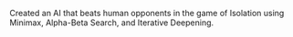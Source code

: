 Created an AI that beats human opponents in the game of Isolation using Minimax, Alpha-Beta Search, and Iterative Deepening.